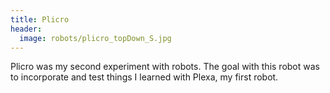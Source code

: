 ```yaml
---
title: Plicro
header:
  image: robots/plicro_topDown_S.jpg
---
```

Plicro was my second experiment with robots. The goal with this robot
was to incorporate and test things I learned with Plexa, my first
robot.

